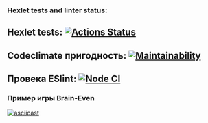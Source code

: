 ### Hexlet tests and linter status:

## Hexlet tests: [![Actions Status](https://github.com/TheKr1d/frontend-project-lvl1/workflows/hexlet-check/badge.svg)](https://github.com/TheKr1d/frontend-project-lvl1/actions)

## Codeclimate пригодность: [![Maintainability](https://api.codeclimate.com/v1/badges/a99a88d28ad37a79dbf6/maintainability)](https://codeclimate.com/github/codeclimate/codeclimate/maintainability)

## Провека ESlint: [![Node CI](https://github.com/TheKr1d/frontend-project-lvl1/actions/workflows/github-actions.yml/badge.svg)](https://github.com/TheKr1d/frontend-project-lvl1/actions/workflows/github-actions.yml)

### Пример игры Brain-Even

[![asciicast](https://asciinema.org/a/32iAxTjtK5cYqDQnUCW87Rg7t.svg)](https://asciinema.org/a/32iAxTjtK5cYqDQnUCW87Rg7t)